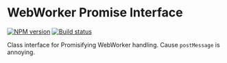 # WebWorker Promise Interface

[![NPM version][npm-image]][npm-url]
[![Build status][travis-image]][travis-url]

Class interface for Promisifying WebWorker handling. Cause `postMessage` is annoying.

[npm-image]: https://img.shields.io/npm/v/web-worker-promise-interface.svg?maxAge=2592000&style=flat-square
[npm-url]: https://www.npmjs.com/package/web-worker-promise-interface
[travis-image]: https://img.shields.io/travis/conveyal/web-worker-promise-interface.svg?style=flat-square
[travis-url]: https://travis-ci.org/conveyal/web-worker-promise-interface
